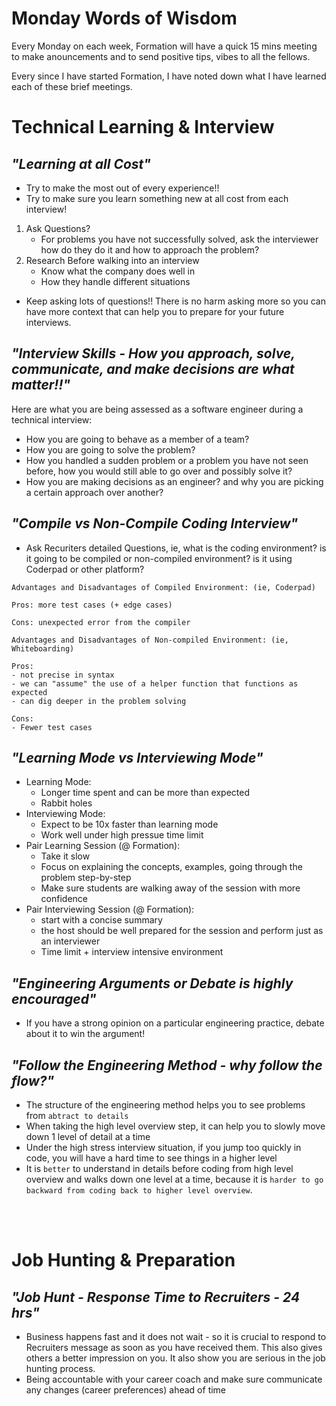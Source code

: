 # Monday Words of Wisdom 

Every Monday on each week, Formation will have a quick 15 mins meeting to make anouncements and to send positive tips, vibes to all the fellows.

Every since I have started Formation, I have noted down what I have learned each of these brief meetings. 

# Technical Learning & Interview

## _"Learning at all Cost"_
- Try to make the most out of every experience!! 
- Try to make sure you learn something new at all cost from each interview! 

1. Ask Questions? 
    - For problems you have not successfully solved, ask the interviewer how do they do it and how to approach the problem? 
2. Research Before walking into an interview
    - Know what the company does well in 
    - How they handle different situations

- Keep asking lots of questions!! There is no harm asking more so you can have more context that can help you to prepare for your future interviews. 

## _"Interview Skills - How you approach, solve, communicate, and make decisions are what matter!!"_ 

Here are what you are being assessed as a software engineer during a technical interview: 

- How you are going to behave as a member of a team? 
- How you are going to solve the problem? 
- How you handled a sudden problem or a problem you have not seen before, how you would still able to go over and possibly solve it? 
- How you are making decisions as an engineer? and why you are picking a certain approach over another? 

## _"Compile vs Non-Compile Coding Interview"_

- Ask Recuriters detailed Questions, ie, what is the coding environment? is it going to be compiled or non-compiled environment? is it using Coderpad or other platform? 

```
Advantages and Disadvantages of Compiled Environment: (ie, Coderpad)

Pros: more test cases (+ edge cases) 

Cons: unexpected error from the compiler
```
```
Advantages and Disadvantages of Non-compiled Environment: (ie, Whiteboarding)

Pros: 
- not precise in syntax 
- we can "assume" the use of a helper function that functions as expected 
- can dig deeper in the problem solving 

Cons:
- Fewer test cases 
```

## _"Learning Mode vs Interviewing Mode"_ 
- Learning Mode: 
    - Longer time spent and can be more than expected 
    - Rabbit holes 
- Interviewing Mode: 
    - Expect to be 10x faster than learning mode 
    - Work well under high pressue time limit 
- Pair Learning Session (@ Formation): 
    - Take it slow 
    - Focus on explaining the concepts, examples, going through the problem step-by-step 
    - Make sure students are walking away of the session with more confidence 
- Pair Interviewing Session (@ Formation): 
    - start with a concise summary 
    - the host should be well prepared for the session and perform just as an interviewer 
    - Time limit + interview intensive environment

## _"Engineering Arguments or Debate is highly encouraged"_ 
- If you have a strong opinion on a particular engineering practice, debate about it to win the argument!

## _"Follow the Engineering Method - why follow the flow?"_
- The structure of the engineering method helps you to see problems from `abtract to details` 
- When taking the high level overview step, it can help you to slowly move down 1 level of detail at a time 
- Under the high stress interview situation, if you jump too quickly in code, you will have a hard time to see things in a higher level
- It is `better` to understand in details before coding from high level overview and walks down one level at a time, because it is `harder to go backward from coding back to higher level overview`.  

<br>
<br>

# Job Hunting & Preparation

## _"Job Hunt - Response Time to Recruiters - 24 hrs"_ 
- Business happens fast and it does not wait - so it is crucial to respond to Recruiters message as soon as you have received them. This also gives others a better impression on you. It also show you are serious in the job hunting process. 
- Being accountable with your career coach and make sure communicate any changes (career preferences) ahead of time





